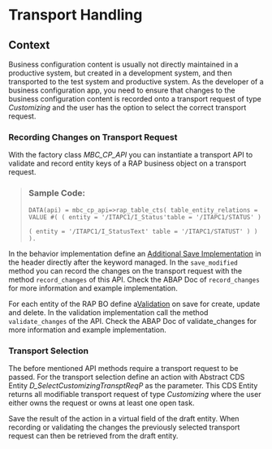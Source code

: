 <!-- loio4d6e84a201cd4b5092ec038073b58344 -->

# Transport Handling



<a name="loio4d6e84a201cd4b5092ec038073b58344__section_ekf_3pb_pvb"/>

## Context

Business configuration content is usually not directly maintained in a productive system, but created in a development system, and then transported to the test system and productive system. As the developer of a business configuration app, you need to ensure that changes to the business configuration content is recorded onto a transport request of type *Customizing* and the user has the option to select the correct transport request.



### Recording Changes on Transport Request

With the factory class *MBC\_CP\_API* you can instantiate a transport API to validate and record entity keys of a RAP business object on a transport request.

> ### Sample Code:  
> ```
> DATA(api) = mbc_cp_api=>rap_table_cts( table_entity_relations = VALUE #( ( entity = '/ITAPC1/I_Status'table = '/ITAPC1/STATUS' )
>                                                                                  ( entity = '/ITAPC1/I_StatusText' table = '/ITAPC1/STATUST' ) ) ).
> ```

In the behavior implementation define an [Additional Save Implementation](https://help.sap.com/doc/abapdocu_cp_index_htm/CLOUD/en-US/index.htm?file=abenbdl_saving.htm) in the header directly after the keyword managed. In the `save_modified` method you can record the changes on the transport request with the method `record_changes` of this API. Check the ABAP Doc of `record_changes` for more information and example implementation.

For each entity of the RAP BO define a[Validation](https://help.sap.com/docs/BTP/923180ddb98240829d935862025004d6/171e26c36cca42699976887b4c8a83bf.html) on save for create, update and delete. In the validation implementation call the method `validate_changes` of the API. Check the ABAP Doc of validate\_changes for more information and example implementation.



### Transport Selection

The before mentioned API methods require a transport request to be passed. For the transport selection define an action with Abstract CDS Entity *D\_SelectCustomizingTransptReqP* as the parameter. This CDS Entity returns all modifiable transport request of type *Customizing* where the user either owns the request or owns at least one open task.

Save the result of the action in a virtual field of the draft entity. When recording or validating the changes the previously selected transport request can then be retrieved from the draft entity.

